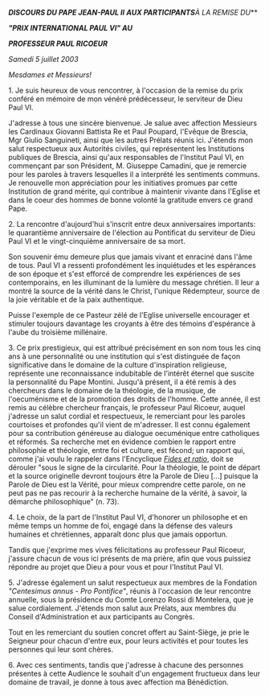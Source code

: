 ***DISCOURS DU PAPE JEAN-PAUL II*** ***AUX PARTICIPANTS**À LA REMISE DU***

***"PRIX  INTERNATIONAL PAUL VI" AU***

***PROFESSEUR PAUL RICOEUR***

*Samedi 5 juillet 2003*

*Mesdames et Messieurs!*

1. Je suis heureux de vous rencontrer, à l'occasion de la remise du prix conféré en mémoire de mon vénéré prédécesseur, le serviteur de Dieu Paul VI.

J'adresse à tous une sincère bienvenue. Je salue avec affection Messieurs les Cardinaux Giovanni Battista Re et Paul Poupard, l'Evêque de Brescia, Mgr Giulio Sanguineti, ainsi que les autres Prélats réunis ici. J'étends mon salut respectueux aux Autorités civiles, qui représentent les Institutions publiques de Brescia, ainsi qu'aux responsables de l'Institut Paul VI, en commençant par son Président, M. Giuseppe Camadini, que je remercie pour les paroles à travers lesquelles il a interprété les sentiments communs. Je renouvelle mon appréciation pour les initiatives promues par cette Institution de grand mérite, qui contribue à maintenir vivante dans l'Eglise et dans le coeur des hommes de bonne volonté la gratitude envers ce grand Pape.

2. La rencontre d'aujourd'hui s'inscrit entre deux anniversaires importants:  le quarantième anniversaire de l'élection au Pontificat du serviteur de Dieu Paul VI et le vingt-cinquième anniversaire de sa mort.

Son souvenir ému demeure plus que jamais vivant et enraciné dans l'âme de tous. Paul VI a ressenti profondément les inquiétudes et les espérances de son époque et s'est efforcé de comprendre les expériences de ses contemporains, en les illuminant de la lumière du message chrétien. Il leur a montré la source de la vérité dans le Christ, l'unique Rédempteur, source de la joie véritable et de la paix authentique.

Puisse l'exemple de ce Pasteur zélé de l'Eglise universelle encourager et stimuler toujours davantage les croyants à être des témoins d'espérance à l'aube du troisième millénaire.

3. Ce prix prestigieux, qui est attribué précisément en son nom tous les cinq ans à une personnalité ou une institution qui s'est distinguée de façon significative dans le domaine de la culture d'inspiration religieuse, représente une reconnaissance indubitable de l'intérêt éternel que suscite la personnalité du Pape Montini. Jusqu'à présent, il a été remis à des chercheurs dans le domaine de la théologie, de la musique, de l'oecuménisme et de la promotion des droits de l'homme. Cette année, il est remis au célèbre chercheur français, le professeur Paul Ricoeur, auquel j'adresse un salut cordial et respectueux, le remerciant pour les paroles courtoises et profondes qu'il vient de m'adresser. Il est connu également pour sa contribution généreuse au dialogue oecuménique entre catholiques et réformés. Sa recherche met en évidence combien le rapport entre philosophie et théologie, entre foi et culture, est fécond; un rapport qui, comme j'ai voulu le rappeler dans l'Encyclique *[Fides et ratio](/content/john-paul-ii/fr/encyclicals/documents/hf_jp-ii_enc_15101998_fides-et-ratio.html)*, doit se dérouler "sous le signe de la circularité. Pour la théologie, le point de départ et la source originelle devront toujours être la Parole de Dieu \[...\] puisque la Parole de Dieu est la Vérité, pour mieux comprendre cette parole, on ne peut pas ne pas recourir à la recherche humaine de la vérité, à savoir, la démarche philosophique" (n. 73).

4. Le choix, de la part de l'Institut Paul VI, d'honorer un philosophe et en même temps un homme de foi, engagé dans la défense des valeurs humaines et chrétiennes, apparaît donc plus que jamais opportun.

Tandis que j'exprime mes vives félicitations au professeur Paul Ricoeur, j'assure chacun de vous ici présents de ma prière, afin que vous puissiez répondre au projet que Dieu a pour vous et pour l'Institut Paul VI.

5. J'adresse également un salut respectueux aux membres de la Fondation *"Centesimus annus - Pro Pontifice"*, réunis à l'occasion de leur rencontre annuelle, sous la présidence du Comte Lorenzo Rossi di Montelera, que je salue cordialement. J'étends mon salut aux Prélats, aux membres du Conseil d'Administration et aux participants au Congrès.

Tout en les remerciant du soutien concret offert au Saint-Siège, je prie le Seigneur pour chacun d'entre eux, pour leurs activités et pour toutes les personnes qui leur sont chères.

6. Avec ces sentiments, tandis que j'adresse à chacune des personnes présentes à cette Audience le souhait d'un engagement fructueux dans leur domaine de travail, je donne à tous avec affection ma Bénédiction.